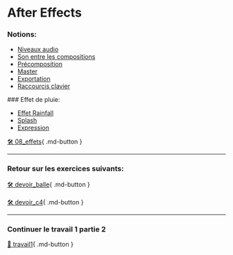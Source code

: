 # After Effects   
### Notions:
<ul>
<li><a href="https://cmontmorency365.sharepoint.com/:v:/s/TIM-582214-Animation2d77/EYbpj09zkD1GhDBl7317eG0BPrqEIQO99a4xpBsyZSaCHw?e=c5fFq5">Niveaux audio</a></li>
<li><a href="https://cmontmorency365.sharepoint.com/:v:/s/TIM-582214-Animation2d77/EcEavxk_TbpHhxotp2CIcNsBJkUQZJN3yt5sDIsLc2hqcA?e=DBw3ZB">Son entre les compositions</a></li>
<li><a href="https://cmontmorency365.sharepoint.com/:v:/s/TIM-582214-Animation2d77/EYd2F6D_qkFPlmhAlDyYKMAB7DiYmy3ej8tJPcGw3eHeqQ?e=fcdAXl">Précomposition</a></li>
<li><a href="https://cmontmorency365.sharepoint.com/:v:/s/TIM-582214-Animation2d77/EdYh6hVPDCxHhf6VA7zWbR8BEyczlnp2lYrVGSK6BAVJHw?e=lrhqIm">Master</a></li>
<li><a href="https://cmontmorency365.sharepoint.com/:v:/s/TIM-582214-Animation2d77/EeWZd6JaVOhGnr8mxzEdcaEB5Zp3XG9HCr5FkgMZ32SXuA?e=f5Nt2e">Exportation</a></li>
<li><a href="https://cmontmorency365.sharepoint.com/:v:/s/TIM-582214-Animation2d77/EX-VYq5wHelAhHneg7d7tXwBwgwljY5y4djXpmZSItBsKA?e=lAtSjz">Raccourcis clavier</a></li>
</ul>
### Effet de pluie:
<ul>
<li><a href="https://cmontmorency365.sharepoint.com/:v:/s/TIM-582214-Animation2d77/ERH5bWOx7BVInt8_ULJ6OwsBYh8u9XTHKri8jIjvVS6pYA?e=y75sjm">Effet Rainfall</a></li>
<li><a href="https://cmontmorency365.sharepoint.com/:v:/s/TIM-582214-Animation2d77/EbTWdoyUo3NDvs0zyxz3U1wBPjyHqOjtHH7jLdiRGCO4ZA?e=91ggi9">Splash</a></li>
<li><a href="https://cmontmorency365.sharepoint.com/:v:/s/TIM-582214-Animation2d77/ETxZvGlMdL1CisMBrtucYZUBBXWDcGTiq03-DEA3SEBKgA?e=C4F33M">Expression</a></li>
</ul>

[🛠️ 08_effets](exercices_ae/08_effets){ .md-button }   <br>   

***  
### Retour sur les exercices suivants:
[🛠️ devoir_balle](exercices_ae/devoir_balle){ .md-button }   <br>   
[🛠️ devoir_c4](exercices_ae/devoir_c4){ .md-button }   <br>

***  
### Continuer le travail 1 partie 2
[💼 travail1](exercices_ae/travail1){ .md-button }   <br>   
